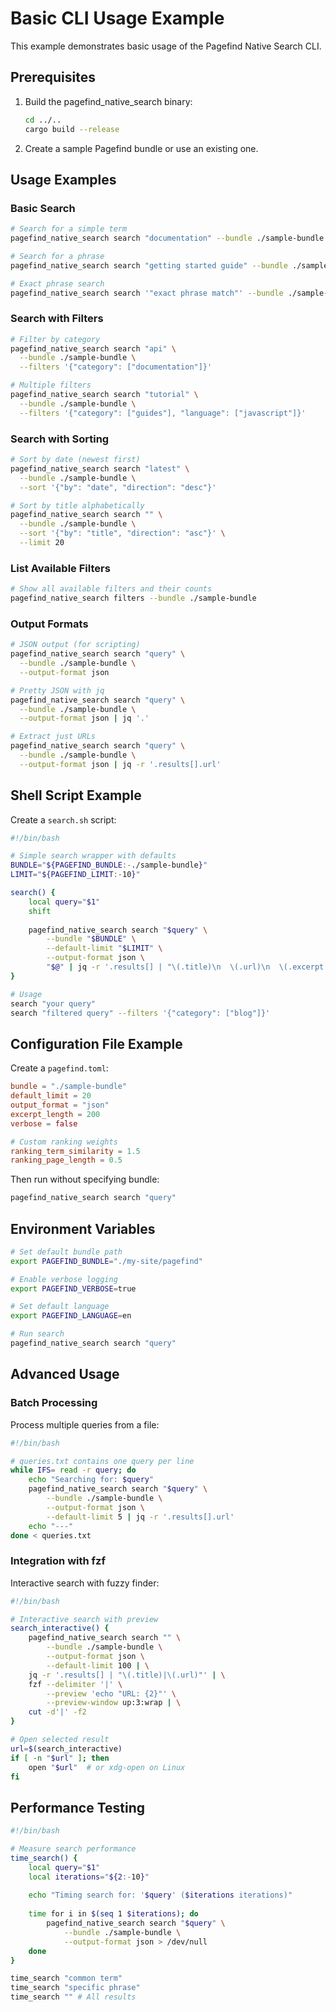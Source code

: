 # Basic CLI Usage Example

This example demonstrates basic usage of the Pagefind Native Search CLI.

## Prerequisites

1. Build the pagefind_native_search binary:
   ```bash
   cd ../..
   cargo build --release
   ```

2. Create a sample Pagefind bundle or use an existing one.

## Usage Examples

### Basic Search

```bash
# Search for a simple term
pagefind_native_search search "documentation" --bundle ./sample-bundle

# Search for a phrase
pagefind_native_search search "getting started guide" --bundle ./sample-bundle

# Exact phrase search
pagefind_native_search search '"exact phrase match"' --bundle ./sample-bundle
```

### Search with Filters

```bash
# Filter by category
pagefind_native_search search "api" \
  --bundle ./sample-bundle \
  --filters '{"category": ["documentation"]}'

# Multiple filters
pagefind_native_search search "tutorial" \
  --bundle ./sample-bundle \
  --filters '{"category": ["guides"], "language": ["javascript"]}'
```

### Search with Sorting

```bash
# Sort by date (newest first)
pagefind_native_search search "latest" \
  --bundle ./sample-bundle \
  --sort '{"by": "date", "direction": "desc"}'

# Sort by title alphabetically
pagefind_native_search search "" \
  --bundle ./sample-bundle \
  --sort '{"by": "title", "direction": "asc"}' \
  --limit 20
```

### List Available Filters

```bash
# Show all available filters and their counts
pagefind_native_search filters --bundle ./sample-bundle
```

### Output Formats

```bash
# JSON output (for scripting)
pagefind_native_search search "query" \
  --bundle ./sample-bundle \
  --output-format json

# Pretty JSON with jq
pagefind_native_search search "query" \
  --bundle ./sample-bundle \
  --output-format json | jq '.'

# Extract just URLs
pagefind_native_search search "query" \
  --bundle ./sample-bundle \
  --output-format json | jq -r '.results[].url'
```

## Shell Script Example

Create a `search.sh` script:

```bash
#!/bin/bash

# Simple search wrapper with defaults
BUNDLE="${PAGEFIND_BUNDLE:-./sample-bundle}"
LIMIT="${PAGEFIND_LIMIT:-10}"

search() {
    local query="$1"
    shift
    
    pagefind_native_search search "$query" \
        --bundle "$BUNDLE" \
        --default-limit "$LIMIT" \
        --output-format json \
        "$@" | jq -r '.results[] | "\(.title)\n  \(.url)\n  \(.excerpt // "No excerpt")\n"'
}

# Usage
search "your query"
search "filtered query" --filters '{"category": ["blog"]}'
```

## Configuration File Example

Create a `pagefind.toml`:

```toml
bundle = "./sample-bundle"
default_limit = 20
output_format = "json"
excerpt_length = 200
verbose = false

# Custom ranking weights
ranking_term_similarity = 1.5
ranking_page_length = 0.5
```

Then run without specifying bundle:

```bash
pagefind_native_search search "query"
```

## Environment Variables

```bash
# Set default bundle path
export PAGEFIND_BUNDLE="./my-site/pagefind"

# Enable verbose logging
export PAGEFIND_VERBOSE=true

# Set default language
export PAGEFIND_LANGUAGE=en

# Run search
pagefind_native_search search "query"
```

## Advanced Usage

### Batch Processing

Process multiple queries from a file:

```bash
#!/bin/bash

# queries.txt contains one query per line
while IFS= read -r query; do
    echo "Searching for: $query"
    pagefind_native_search search "$query" \
        --bundle ./sample-bundle \
        --output-format json \
        --default-limit 5 | jq -r '.results[].url'
    echo "---"
done < queries.txt
```

### Integration with fzf

Interactive search with fuzzy finder:

```bash
#!/bin/bash

# Interactive search with preview
search_interactive() {
    pagefind_native_search search "" \
        --bundle ./sample-bundle \
        --output-format json \
        --default-limit 100 | \
    jq -r '.results[] | "\(.title)|\(.url)"' | \
    fzf --delimiter '|' \
        --preview 'echo "URL: {2}"' \
        --preview-window up:3:wrap | \
    cut -d'|' -f2
}

# Open selected result
url=$(search_interactive)
if [ -n "$url" ]; then
    open "$url"  # or xdg-open on Linux
fi
```

## Performance Testing

```bash
#!/bin/bash

# Measure search performance
time_search() {
    local query="$1"
    local iterations="${2:-10}"
    
    echo "Timing search for: '$query' ($iterations iterations)"
    
    time for i in $(seq 1 $iterations); do
        pagefind_native_search search "$query" \
            --bundle ./sample-bundle \
            --output-format json > /dev/null
    done
}

time_search "common term"
time_search "specific phrase"
time_search "" # All results